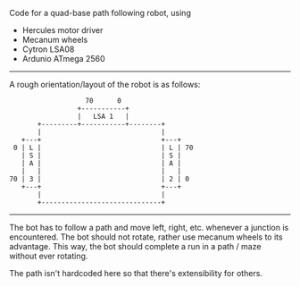Code for a quad-base path following robot, using
- Hercules motor driver
- Mecanum wheels
- Cytron LSA08
- Ardunio ATmega 2560

---

A rough orientation/layout of the robot is as follows:

```
                   70      0
                 +-----------+
                 |   LSA 1   |
       +---------+-----------+--------+
       |                              |
   +---+                              +---+
 0 | L |                              | L | 70
   | S |                              | S |
   | A |                              | A |
   |   |                              |   |
70 | 3 |                              | 2 | 0
   +---+                              +---+
       |                              |
       +------------------------------+
```

---

The bot has to follow a path and move left, right, etc. whenever a junction is
encountered. The bot should not rotate, rather use mecanum wheels to its
advantage. This way, the bot should complete a run in a path / maze without
ever rotating.

The path isn't hardcoded here so that there's extensibility for others.